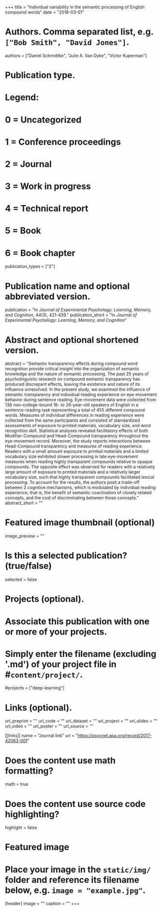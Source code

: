 +++
title = "Individual variability in the semantic processing of English compound words"
date = "2018-03-01"

# Authors. Comma separated list, e.g. `["Bob Smith", "David Jones"]`.
authors = ["Daniel Schmidtke", "Julie A. Van Dyke", "Victor Kuperman"]

# Publication type.
# Legend:
# 0 = Uncategorized
# 1 = Conference proceedings
# 2 = Journal
# 3 = Work in progress
# 4 = Technical report
# 5 = Book
# 6 = Book chapter
publication_types = ["2"]

# Publication name and optional abbreviated version.
publication = "In *Journal of Experimental Psychology: Learning, Memory, and Cognition*, 44(3), 421-439." 
publication_short = "In *Journal of Experimental Psychology: Learning, Memory, and Cognition*"

# Abstract and optional shortened version.
abstract = "Semantic transparency effects during compound word recognition provide critical insight into the organization of semantic knowledge and the nature of semantic processing. The past 25 years of psycholinguistic research on compound semantic transparency has produced discrepant effects, leaving the existence and nature of its influence unresolved. In the present study, we examined the influence of semantic transparency and individual reading experience on eye-movement behavior during sentence reading. Eye-movement data were collected from 138 non–college-bound 16- to 26-year-old speakers of English in a sentence-reading task representing a total of 455 different compound words. Measures of individual differences in reading experience were collected from the same participants and consisted of standardized assessments of exposure to printed materials, vocabulary size, and word recognition skill. Statistical analyses revealed facilitatory effects of both Modifier-Compound and Head-Compound transparency throughout the eye-movement record. Moreover, the study reports interactions between Head-Compound transparency and measures of reading experience. Readers with a small amount exposure to printed materials and a limited vocabulary size exhibited slower processing in late eye-movement measures when reading highly transparent compounds relative to opaque compounds. The opposite effect was observed for readers with a relatively large amount of exposure to printed materials and a relatively larger vocabulary size, such that highly transparent compounds facilitated lexical processing. To account for the results, the authors posit a trade-off between 2 cognitive mechanisms, which is modulated by individual reading experience; that is, the benefit of semantic coactivation of closely related concepts, and the cost of discriminating between those concepts."
abstract_short = ""

# Featured image thumbnail (optional)
image_preview = ""

# Is this a selected publication? (true/false)
selected = false

# Projects (optional).
#   Associate this publication with one or more of your projects.
#   Simply enter the filename (excluding '.md') of your project file in #`content/project/`.
#projects = ["deep-learning"]

# Links (optional). 
url_preprint = ""
url_code = ""
url_dataset = ""
url_project = ""
url_slides = ""
url_video = ""
url_poster = ""
url_source = ""

[[links]]
name = "Journal link"
url = "https://psycnet.apa.org/record/2017-42063-001"

# Does the content use math formatting?
math = true

# Does the content use source code highlighting?
highlight = false

# Featured image
# Place your image in the `static/img/` folder and reference its filename below, e.g. `image = "example.jpg"`.
[header]
image = ""
caption = ""
+++
